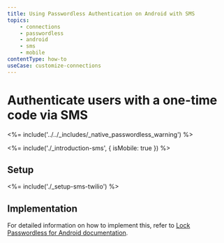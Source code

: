 ```yaml
---
title: Using Passwordless Authentication on Android with SMS
topics:
    - connections
    - passwordless
    - android
    - sms
    - mobile
contentType: how-to
useCase: customize-connections
---
```

# Authenticate users with a one-time code via SMS

<!-- markdownlint-disable -->

<%= include('../../_includes/_native_passwordless_warning') %>

<%= include('./_introduction-sms', { isMobile: true }) %>

## Setup

<%= include('./_setup-sms-twilio') %>

## Implementation

For detailed information on how to implement this, refer to [Lock Passwordless for Android documentation](/libraries/lock-android/passwordless).
